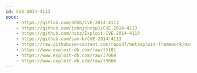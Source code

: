 ```yaml
---
id: CVE-2014-4113
pocs:
    - https://gitlab.com/ahhh/CVE-2014-4113
    - https://github.com/johnjohnsp1/CVE-2014-4113
    - https://github.com/nsxz/Exploit-CVE-2014-4113
    - https://github.com/sam-b/CVE-2014-4113
    - https://raw.githubusercontent.com/rapid7/metasploit-framework/master/modules/exploits/windows/local/ms14_058_track_popup_menu.rb
    - https://www.exploit-db.com/raw/35101
    - https://www.exploit-db.com/raw/37064
    - https://www.exploit-db.com/raw/39666
---
```

